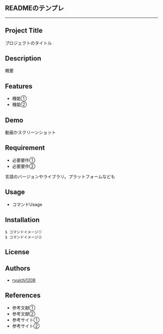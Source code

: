 ## READMEのテンプレ

---

## Project Title

プロジェクトのタイトル

## Description

概要

## Features

* 機能①
* 機能②

## Demo

動画かスクリーンショット

## Requirement

* 必要要件①
* 必要要件②

言語のバージョンやライブラリ。プラットフォームなども

## Usage

* コマンドUsage

## Installation

```
$ コマンドイメージ①
$ コマンドイメージ②
```

## License

## Authors

* [ryuichi1208](https://github.com/ryuichi1208)

## References

* 参考文献①
* 参考文献②
* 参考サイト①
* 参考サイト②
